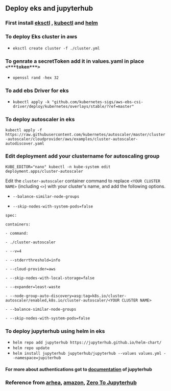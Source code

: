 

## Deploy eks and jupyterhub

### First install [eksctl](https://docs.aws.amazon.com/eks/latest/userguide/getting-started-eksctl.html) , [kubectl](https://kubernetes.io/docs/tasks/tools/install-kubectl/) and [helm](https://helm.sh/docs/intro/install/)

### To deploy Eks cluster in aws
 - `eksctl create cluster -f ./cluster.yml`

### To genrate a secretToken add it in values.yaml in place `<***token***>` 
- `openssl rand -hex 32`
### To add ebs Driver for eks
- `kubectl apply -k "github.com/kubernetes-sigs/aws-ebs-csi-driver/deploy/kubernetes/overlays/stable/?ref=master"`

### To deploy autoscaler in eks
`kubectl apply -f https://raw.githubusercontent.com/kubernetes/autoscaler/master/cluster-autoscaler/cloudprovider/aws/examples/cluster-autoscaler-autodiscover.yaml`

### Edit deployment add your clustername for autoscaling group
 ```
 KUBE_EDITOR="nano" kubectl -n kube-system edit deployment.apps/cluster-autoscaler
```
Edit the  `cluster-autoscaler`  container command to replace  `<YOUR CLUSTER NAME>`  (including  `<>`) with your cluster's name, and add the following options.

-   `--balance-similar-node-groups`
    
-   `--skip-nodes-with-system-pods=false`
```
spec:

containers:

- command:

- ./cluster-autoscaler

- --v=4

- --stderrthreshold=info

- --cloud-provider=aws

- --skip-nodes-with-local-storage=false

- --expander=least-waste

- --node-group-auto-discovery=asg:tag=k8s.io/cluster-autoscaler/enabled,k8s.io/cluster-autoscaler/<YOUR CLUSTER NAME>

- --balance-similar-node-groups

- --skip-nodes-with-system-pods=false

```


### To deploy  jupyterhub using helm in eks
- `helm repo add jupyterhub https://jupyterhub.github.io/helm-chart/`
- `helm repo update`
- `helm install jupyterhub jupyterhub/jupyterhub --values values.yml --namespace=jupiterhub`
#### For more about authentications got to [documentation](https://zero-to-jupyterhub.readthedocs.io/en/latest/jupyterhub/customizing/user-management.html#authenticating-users) of jupyterhub
### Reference from [arhea](https://www.arhea.net/posts/2020-06-18-jupyterhub-amazon-eks.html), [amazon](https://docs.aws.amazon.com/eks/latest/userguide/cluster-autoscaler.html#ca-deploy), [Zero To Jupyterhub](https://zero-to-jupyterhub.readthedocs.io/en/latest/)
